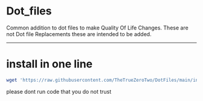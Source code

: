 # Dot_files
Common addition to dot files to make Quality Of Life Changes.
These are not Dot file Replacements these are intended to be added.



___

install in one line
===
```bash
wget 'https://raw.githubusercontent.com/TheTrueZeroTwo/DotFiles/main/install.sh' & sudo chmod +x ./install.sh & /bin/bash ./install.sh
```
please dont run code that you do not trust